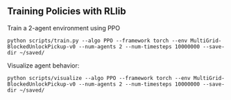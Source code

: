 ## Training Policies with RLlib

Train a 2-agent environment using PPO

    python scripts/train.py --algo PPO --framework torch --env MultiGrid-BlockedUnlockPickup-v0 --num-agents 2 --num-timesteps 10000000 --save-dir ~/saved/

Visualize agent behavior:

    python scripts/visualize --algo PPO --framework torch --env MultiGrid-BlockedUnlockPickup-v0 --num-agents 2 --num-timesteps 10000000 --save-dir ~/saved/
